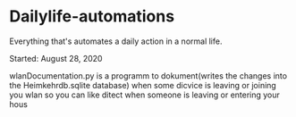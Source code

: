 # Dailylife-automations
Everything that's automates a daily action in a normal life.

Started: August 28, 2020

wlanDocumentation.py is a programm to dokument(writes the changes into the Heimkehrdb.sqlite database) when some dicvice is leaving or joining you wlan so you can like ditect when someone is leaving or entering your hous
